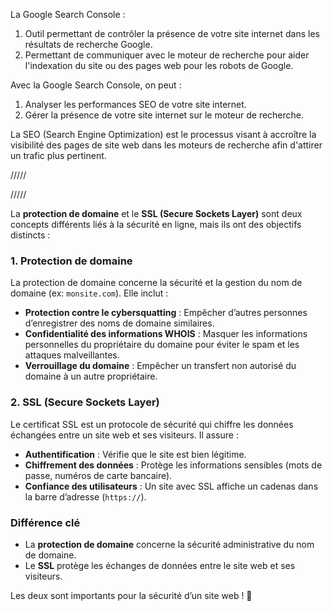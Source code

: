 La Google Search Console :

1.  Outil permettant de contrôler la présence de votre site internet dans les résultats de recherche Google.
2.  Permettant de communiquer avec le moteur de recherche pour aider l'indexation du site ou des pages web pour les robots de Google.

Avec la Google Search Console, on peut :

1.  Analyser les performances SEO de votre site internet.
2.  Gérer la présence de votre site internet sur le moteur de recherche.

La SEO (Search Engine Optimization) est le processus visant à accroître la visibilité des pages de site web dans les moteurs de recherche afin d'attirer un trafic plus pertinent.

/////

/////

La **protection de domaine** et le **SSL (Secure Sockets Layer)** sont deux concepts différents liés à la sécurité en ligne, mais ils ont des objectifs distincts :

### **1\. Protection de domaine**

La protection de domaine concerne la sécurité et la gestion du nom de domaine (ex: `monsite.com`). Elle inclut :

*   **Protection contre le cybersquatting** : Empêcher d’autres personnes d’enregistrer des noms de domaine similaires.
*   **Confidentialité des informations WHOIS** : Masquer les informations personnelles du propriétaire du domaine pour éviter le spam et les attaques malveillantes.
*   **Verrouillage du domaine** : Empêcher un transfert non autorisé du domaine à un autre propriétaire.

### **2\. SSL (Secure Sockets Layer)**

Le certificat SSL est un protocole de sécurité qui chiffre les données échangées entre un site web et ses visiteurs. Il assure :

*   **Authentification** : Vérifie que le site est bien légitime.
*   **Chiffrement des données** : Protège les informations sensibles (mots de passe, numéros de carte bancaire).
*   **Confiance des utilisateurs** : Un site avec SSL affiche un cadenas dans la barre d’adresse (`https://`).

### **Différence clé**

*   La **protection de domaine** concerne la sécurité administrative du nom de domaine.
*   Le **SSL** protège les échanges de données entre le site web et ses visiteurs.

Les deux sont importants pour la sécurité d’un site web ! 🚀